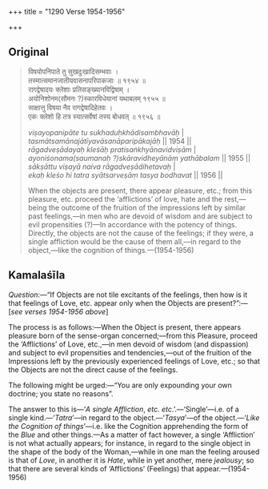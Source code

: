 +++
title = "1290 Verse 1954-1956"

+++
## Original 
>
> विषयोपनिपाते तु सुखदुःखादिसम्भवाः ।  
> तस्मात्समानजातीयवासनापरिपाकजाः ॥ १९५४ ॥  
> रागद्वेषादयः क्लेशाः प्रतिसङ्ख्यानविद्विषाम् ।  
> अयोनिशोनम(सौमनः ?)स्कारविधेयानां यथाबलम् १९५५ ॥  
> साक्षात्तु विषया नैव रागद्वेषादिहेतवः ।  
> एकः क्लेशो हि तत्र स्यात्सर्वेषां तस्य बोधवत् ॥ १९५६ ॥ 
>
> *viṣayopanipāte tu sukhaduḥkhādisambhavāḥ* \|  
> *tasmātsamānajātīyavāsanāparipākajāḥ* \|\| 1954 \|\|  
> *rāgadveṣādayaḥ kleśāḥ pratisaṅkhyānavidviṣām* \|  
> *ayoniśonama(saumanaḥ ?)skāravidheyānāṃ yathābalam* \|\| 1955 \|\|  
> *sākṣāttu viṣayā naiva rāgadveṣādihetavaḥ* \|  
> *ekaḥ kleśo hi tatra syātsarveṣāṃ tasya bodhavat* \|\| 1956 \|\| 
>
> When the objects are present, there appear pleasure, etc.; from this pleasure, etc. proceed the ‘afflictions’ of love, hate and the rest,—being the outcome of the fruition of the impressions left by similar past feelings,—in men who are devoid of wisdom and are subject to evil propensities (?)—In accordance with the potency of things. Directly, the objects are not the cause of the feelings; if they were, a single affliction would be the cause of them all,—in regard to the object,—like the cognition of things.—(1954-1956)



## Kamalaśīla

*Question*:—“If Objects are not tile excitants of the feelings, then how is it that feelings of Love, etc. appear only when the Objects are present?”:—[*see verses 1954-1956 above*]

The process is as follows:—When the Object is present, there appears pleasure born of the sense-organ concerned;—from this Pleasure, proceed the ‘Afflictions’ of Love, etc.,—in men devoid of wisdom (and dispassion) and subject to evil propensities and tendencies,—out of the fruition of the Impressions left by the previously experienced feelings of Love, etc.; so that the Objects are not the direct cause of the feelings.

The following might be urged:—“You are only expounding your own doctrine; you state no reasons”.

The answer to this is—‘*A single Affliction*, *etc. etc*.’.—‘Single’—i.e. of a single kind.—‘*Tatra*’—in regard to the object.—‘*Tasya*’—of the object.—‘*Like the Cognition of things*’—i.e. like the Cognition apprehending the form of the *Blue* and other things.—As a matter of fact however, a single ‘Affliction’ is not what actually appears; for instance, in regard to the single object in the shape of the body of the Woman,—while in one man the feeling aroused is that of *Love*, in another it is *Hate*, while in yet another, mere *jealousy*; so that there are several kinds of ‘Afflictions’ (Feelings) that appear.—(1954-1956)


